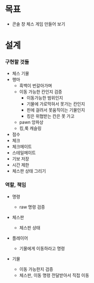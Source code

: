 # 목표
- 콘솔 창 체스 게임 만들어 보기

# 설계
### 구현할 것들
- 체스 기물
- 행마 
  - 흑백이 번갈아가며
  - 이동 가능한 칸인지 검증
    - 이동가능한 범위인지
    - 기물에 가로막혀서 못가는 칸인지
    - 핀에 걸려서 못움직이는 기물인지
    - 킹은 위협받는 칸은 못 가고
  - pawn 앙파상
  - 킹,룩 캐슬링
- 점수
- 체크
- 체크메이트
- 스테일메이트
- 기보 저장
- 시간 제한
- 체스판 상태 그리기

### 역할, 책임
- 명령
  - raw 명령 검증
    
- 체스판
  - 체스판 상태
    
- 플레이어
  - 기물에게 이동하라고 명령
  
- 기물
  - 이동 가능한지 검증
  - 체스판, 이동 명령 전달받아서 직접 이동